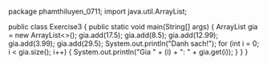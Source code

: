  

package phamthiluyen_0711;
import java.util.ArrayList;

public class Exercise3 {
    public static void main(String[] args) {
        ArrayList<Double> gia = new ArrayList<>();
        gia.add(17.5);
        gia.add(8.5);
        gia.add(12.99);
        gia.add(3.99);
        gia.add(29.5);
        System.out.println("Danh sach!");
        for (int i = 0; i < gia.size(); i++) {
            System.out.println("Gia " + (i) + ": " + gia.get(i));
        }
    }
}
